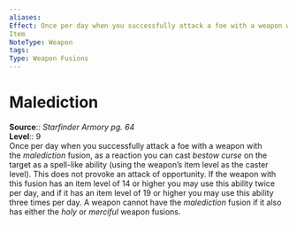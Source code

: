 ```yaml
---
aliases: 
Effect: Once per day when you successfully attack a foe with a weapon with the _malediction_ fusion, as a reaction you can cast _bestow curse_ on the target as a spell-like ability (using the weapon’s item level as the caster level). This does not provoke an attack of opportunity. If the weapon with this fusion has an item level of 14 or higher you may use this ability twice per day, and if it has an item level of 19 or higher you may use this ability three times per day. A weapon cannot have the _malediction_ fusion if it also has either the _holy_ or _merciful_ weapon fusions.
Item
NoteType: Weapon
tags: 
Type: Weapon Fusions
---
```


# Malediction

**Source**:: _Starfinder Armory pg. 64_  
**Level**:: 9  
Once per day when you successfully attack a foe with a weapon with the _malediction_ fusion, as a reaction you can cast _bestow curse_ on the target as a spell-like ability (using the weapon’s item level as the caster level). This does not provoke an attack of opportunity. If the weapon with this fusion has an item level of 14 or higher you may use this ability twice per day, and if it has an item level of 19 or higher you may use this ability three times per day. A weapon cannot have the _malediction_ fusion if it also has either the _holy_ or _merciful_ weapon fusions.
